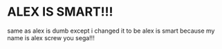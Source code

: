 # ALEX IS SMART!!!
same as alex is dumb except i changed it to be alex is smart because my name is alex
screw you sega!!!
